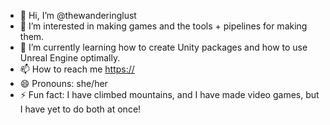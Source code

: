 - 👋 Hi, I’m @thewanderinglust
- 👀 I’m interested in making games and the tools + pipelines for making them.
- 🌱 I’m currently learning how to create Unity packages and how to use Unreal Engine optimally.
- 📫 How to reach me [https://](https://wanderlustmakes.games/)
- 😄 Pronouns: she/her
- ⚡ Fun fact: I have climbed mountains, and I have made video games, but I have yet to do both at once!

<!---
thewanderinglust/thewanderinglust is a ✨ special ✨ repository because its `README.md` (this file) appears on your GitHub profile.
You can click the Preview link to take a look at your changes.
--->
